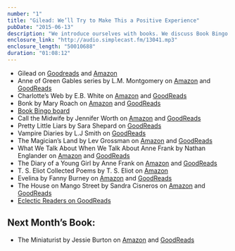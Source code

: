 ```yaml
---
number: "1"
title: "Gilead: We’ll Try to Make This a Positive Experience"
pubDate: "2015-06-13"
description: "We introduce ourselves with books. We discuss Book Bingo and all its glorious nerdiness. And we discuss a legacy written in a long letter to his son."
enclosure_link: "http://audio.simplecast.fm/13041.mp3"
enclosure_length: "50010688"
duration: "01:08:12"
---
```

- Gilead on [Goodreads](http://www.goodreads.com/book/show/68210.Gilead) and [Amazon](http://amzn.com/B000O76NMS)
- Anne of Green Gables series by L.M. Montgomery on [Amazon](http://amzn.com/B005XBKB78) and [GoodReads](https://www.goodreads.com/book/show/3579.The_Complete_Anne_of_Green_Gables_Boxed_Set?from_search=true&search_version=service_impr)
- Charlotte’s Web by E.B. White on [Amazon](http://www.amazon.com/Charlottes-Web-Trophy-Newbery-White-ebook/dp/B00T3DNKE8/ref=tmm_kin_swatch_0?_encoding=UTF8&sr=8-1&qid=1435430042) and [GoodReads](https://www.goodreads.com/book/show/24178.Charlotte_s_Web?from_search=true&search_version=service_impr)
- Bonk by Mary Roach on [Amazon](http://www.amazon.com/Bonk-Curious-Coupling-Science-Sex-ebook/dp/B003M5IGE2/ref=sr_1_1?s=books&ie=UTF8&qid=1435571703&sr=1-1&keywords=bonk+mary+roach) and [GoodReads](https://www.goodreads.com/book/show/2082136.Bonk?from_search=true&search_version=service_impr)
- [Book Bingo board](http://www.retreatbyrandomhouse.ca/2014/01/reading-bingo-challenge-2014/)
- Call the Midwife by Jennifer Worth on [Amazon](http://www.amazon.com/Call-Midwife-Memoir-Birth-Trilogy-ebook/dp/B008MFVH0C/ref=tmm_kin_swatch_0?_encoding=UTF8&sr=8-2&qid=1435430176) and [GoodReads](https://www.goodreads.com/book/show/25431511-call-the-midwife?from_search=true&search_version=service_impr)
- Pretty Little Liars by Sara Shepard on [GoodReads](https://www.goodreads.com/book/show/162085.Pretty_Little_Liars?from_search=true&search_version=service_impr)
- Vampire Diaries by L.J Smith on [GoodReads](https://www.goodreads.com/book/show/395922.The_Awakening?from_search=true&search_version=service_impr)
- The Magician’s Land by Lev Grossman on [Amazon](http://www.amazon.com/Magicians-Land-Novel-Book-ebook/dp/B00G3L19CI/ref=sr_1_1?s=books&ie=UTF8&qid=1435572660&sr=1-1&keywords=magician%27s+land) and [GoodReads](https://www.goodreads.com/book/show/19103097-the-magician-s-land?from_search=true&search_version=service_impr)
- What We Talk About When We Talk About Anne Frank by Nathan Englander on [Amazon](http://www.amazon.com/What-Talk-About-When-Frank-ebook/dp/B005KB0U4K/ref=sr_1_1?s=books&ie=UTF8&qid=1435572846&sr=1-1&keywords=what+we+talk+about+when+we+talk+about+anne+frank) and [GoodReads](https://www.goodreads.com/book/show/12233866-what-we-talk-about-when-we-talk-about-anne-frank?from_search=true&search_version=service_impr)
- The Diary of a Young Girl by Anne Frank on [Amazon](http://amzn.com/B0041OT9W6) and [GoodReads](https://www.goodreads.com/book/show/5507.The_Diary_of_Anne_Frank?from_search=true&search_version=service_impr)
- T. S. Eliot Collected Poems by T. S. Eliot on [Amazon](http://www.amazon.com/Collected-Poems-1909-1962-T-Eliot-ebook/dp/B00JTJDAVO/ref=sr_1_1?s=books&ie=UTF8&qid=1435573510&sr=1-1&keywords=ts+eliot)
- Evelina by Fanny Burney on [Amazon](http://www.amazon.com/Evelina-History-Young-Ladys-Entrance-ebook/dp/B008485NOI/ref=tmm_kin_title_0?_encoding=UTF8&amp;sr=8-1&amp;qid=1435430225) and [GoodReads](https://www.goodreads.com/book/show/37638.Evelina?from_search=true&search_version=service_impr)
- The House on Mango Street by Sandra Cisneros on [Amazon](http://www.amazon.com/House-Mango-Street-Sandra-Cisneros-ebook/dp/B00C8S9WJM/ref=sr_1_1?s=digital-text&ie=UTF8&qid=1435430301&sr=1-1&keywords=house+on+mango+street) and [GoodReads](https://www.goodreads.com/book/show/139253.The_House_on_Mango_Street?from_search=true&search_version=service_impr)
- [Eclectic Readers on GoodReads](https://www.goodreads.com/group/show/68328-eclectic-readers)

## Next Month’s Book:
- The Miniaturist by Jessie Burton on [Amazon](http://www.amazon.com/Miniaturist-Novel-Jessie-Burton-ebook/dp/B00H1UK3UO/ref=sr_1_1?s=digital-text&ie=UTF8&qid=1435430632&sr=1-1&keywords=miniaturist) and [GoodReads](https://www.goodreads.com/book/show/18498569-the-miniaturist?from_search=true&search_version=service_impr)
